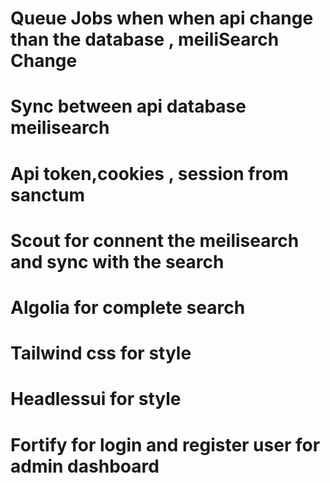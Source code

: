 # Queue Jobs when when api change than the database , meiliSearch Change 
# Sync between api database meilisearch
# Api token,cookies , session from sanctum
# Scout for connent the meilisearch and sync with the search 
# Algolia for complete search 
# Tailwind css for style
# Headlessui for style
# Fortify for login and register user for admin dashboard 


